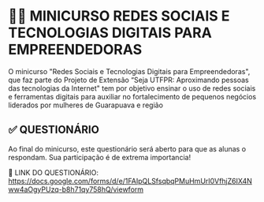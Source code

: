 # 👩‍💻 MINICURSO REDES SOCIAIS E TECNOLOGIAS DIGITAIS PARA EMPREENDEDORAS
O minicurso "Redes Sociais e Tecnologias Digitais para Empreendedoras", que faz parte do Projeto de Extensão “Seja UTFPR: Aproximando pessoas das tecnologias da Internet" tem por objetivo ensinar o uso de redes sociais e ferramentas digitais para auxiliar no fortalecimento de pequenos negócios liderados por mulheres de Guarapuava e região

## ✅ QUESTIONÁRIO
Ao final do minicurso, este questionário será aberto para que as alunas o respondam. Sua participação é de extrema importancia!

🔗 LINK DO QUESTIONÁRIO: https://docs.google.com/forms/d/e/1FAIpQLSfsqbqPMuHmUrI0VfhjZ6IX4Nww4aOgyPUzq-b8h71qy758hQ/viewform
